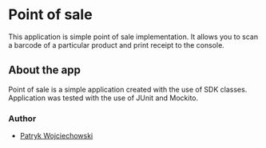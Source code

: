 # Point of sale

This application is simple point of sale implementation.
It allows you to scan a barcode of a particular product and print receipt to the console.

## About the app

Point of sale is a simple application created with the use of SDK classes.
Application was tested with the use of JUnit and Mockito.


### Author

- [Patryk Wojciechowski](https://github.com/PatrykWojciechowski)